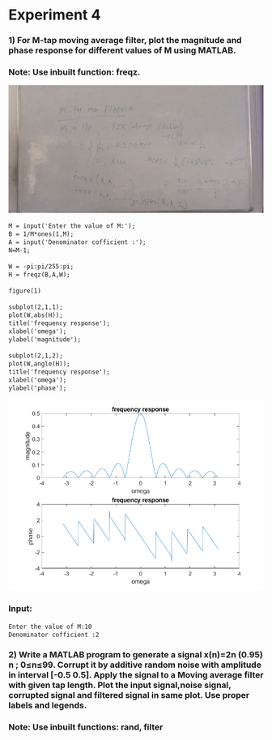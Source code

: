 # Experiment 4

### 1) For M-tap moving average filter, plot the magnitude and phase response for different values of M using MATLAB.
### Note: Use inbuilt function: freqz.
![](Images/M_tap.jpeg)

    M = input('Enter the value of M:');
    B = 1/M*ones(1,M);
    A = input('Denominator cofficient :');
    N=M-1;

    W = -pi:pi/255:pi;
    H = freqz(B,A,W);

    figure(1)

    subplot(2,1,1);
    plot(W,abs(H));
    title('frequency response');
    xlabel('omega');
    ylabel('magnitude');

    subplot(2,1,2);
    plot(W,angle(H));
    title('frequency response');
    xlabel('omega');
    ylabel('phase');

![](Images/freq_res.png)

### Input:
    Enter the value of M:10
    Denominator cofficient :2

### 2)  Write a MATLAB program to generate a signal x(n)=2n (0.95) n ; 0≤n≤99. Corrupt it by additive random noise with amplitude in interval [-0.5 0.5]. Apply the signal to a Moving average filter with given tap length. Plot the input signal,noise signal, corrupted signal and filtered signal in same plot. Use proper labels and legends.
### Note: Use inbuilt functions: rand, filter

